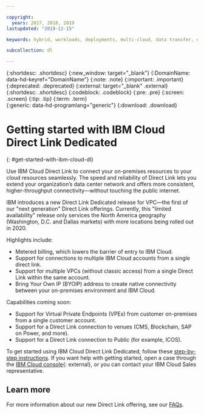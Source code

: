 ```yaml
---

copyright:
  years: 2017, 2018, 2019
lastupdated: "2019-12-15"

keywords: hybrid, workloads, deployments, multi-cloud, data transfer, descriptions, diverse, redundant

subcollection: dl

---
```


{:shortdesc: .shortdesc}
{:new_window: target="_blank"}
{:DomainName: data-hd-keyref="DomainName"}
{:note: .note}
{:important: .important}
{:deprecated: .deprecated}
{:external: target="_blank" .external}
{:shortdesc: .shortdesc}
{:codeblock: .codeblock}
{:pre: .pre}
{:screen: .screen}
{:tip: .tip}
{:term: .term}  
{:generic: data-hd-programlang="generic"}
{:download: .download}  

# Getting started with IBM Cloud Direct Link Dedicated
{: #get-started-with-ibm-cloud-dl}

Use IBM Cloud Direct Link to connect your on-premises resources to your cloud resources seamlessly. The speed and reliability of Direct Link lets you extend your organization’s data center network and offers more consistent, higher-throughput connectivity&mdash;without touching the public internet.

IBM introduces a new Direct Link Dedicated release for VPC&mdash;the first of our "next generation" Direct Link offerings. Currently, this "limited availability" release only services the North America geography (Washington, D.C. and Dallas markets) with more locations being rolled out in 2020.

Highlights include:

* Metered billing, which lowers the barrier of entry to IBM Cloud.
* Support for connections to multiple IBM Cloud accounts from a single direct link.
* Support for multiple VPCs (without classic access) from a single Direct Link within the same account.
* Bring Your Own IP (BYOIP) address to create native connectivity between your on-premises environment and IBM Cloud.


Capabilities coming soon:

* Support for Virtual Private Endpoints (VPEs) from customer on-premises from a single customer account.
* Support for a Direct Link connection to venues (CMS, Blockchain, SAP on Power, and more).
* Support for a Direct Link connection to Public (for example, ICOS).

To get started using IBM Cloud Direct Link Dedicated, follow these [step-by-step instructions](/docs/dl?topic=dl-how-to-order-ibm-cloud-dl-dedicated). If you want help with getting started, open a case through the [IBM Cloud console](https://cloud.ibm.com/unifiedsupport/cases/add){: external}, or you can contact your IBM Cloud Sales representative.

## Learn more

For more information about our new Direct Link offering, see our [FAQs](/docs/dl?topic=dl-faqs).
